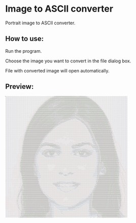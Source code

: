 # Image to ASCII converter
Portrait image to ASCII converter.

## How to use:
Run the program.

Choose the image you want to convert in the file dialog box.

File with converted image will open automatically.

## Preview:
![](images/preview.PNG)